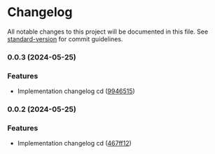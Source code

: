 # Changelog

All notable changes to this project will be documented in this file. See [standard-version](https://github.com/conventional-changelog/standard-version) for commit guidelines.

### 0.0.3 (2024-05-25)


### Features

* Implementation changelog cd ([9946515](https://github.com/codeArena-fr/apiTesting/commit/994651523e244962f74e072dc5f08216d1d23c62))

### 0.0.2 (2024-05-25)


### Features

* Implementation changelog cd ([467ff12](https://github.com/codeArena-fr/apiTesting/commit/467ff1215060c509e38833c0b11d28b03f8a9222))
